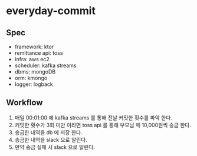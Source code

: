 # everyday-commit

## Spec
- framework: ktor
- remittance api: toss
- infra: aws ec2
- scheduler: kafka streams
- dbms: mongoDB
- orm: kmongo
- logger: logback

## Workflow
1. 매일 00:01:00 에 kafka streams 를 통해 전날 커밋한 횟수를 파악 한다.
2. 커밋한 횟수가 3회 미만 이라면 toss api 를 통해 부모님 께 10,000원씩 송금 한다.
3. 송금한 내역을 db 에 저장 한다.
4. 송금한 내역을 slack 으로 알린다.
5. 만약 송금 실패 시 slack 으로 알린다.